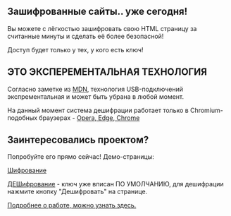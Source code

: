 ## Зашифрованные сайты.. уже сегодня!

Вы можете с лёгкостью зашифровать свою HTML страницу за считанные минуты и сделать её более безопасной!

Доступ будет только у тех, у кого есть ключ!
## ЭТО ЭКСПЕРЕМЕНТАЛЬНАЯ ТЕХНОЛОГИЯ
Согласно заметке из [MDN](https://developer.mozilla.org/ru/docs/Web/API/USB), технология USB-подключений экспрементальная и может быть убрана в любой момент.

На данный момент система дешифрации работает только в Chromium-подобных браузерах - [Opera, Edge, Chrome](https://developer.mozilla.org/ru/docs/Web/API/USB#%D1%81%D0%BE%D0%B2%D0%BC%D0%B5%D1%81%D1%82%D0%B8%D0%BC%D0%BE%D1%81%D1%82%D1%8C_%D1%81_%D0%B1%D1%80%D0%B0%D1%83%D0%B7%D0%B5%D1%80%D0%B0%D0%BC%D0%B8)
## Заинтересовались проектом?
Попробуйте его прямо сейчас! Демо-страницы:

[Шифрование](encrypt.html)

[ДЕШифрование](decrypt.html) - ключ уже вписан ПО УМОЛЧАНИЮ, для дешифрации нажмите кнопку "Дешифровать" на странице.

[Подробнее о работе, можно узнать здесь.](https://github.com/MrCheatEugene/USB-Website/)
